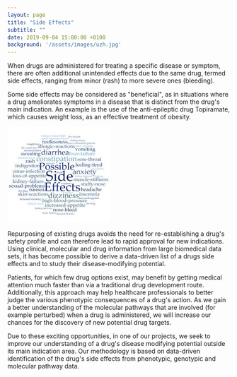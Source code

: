 ```yaml
---
layout: page
title: "Side Effects"
subtitle: ""
date: 2019-09-04 15:00:00 +0100
background: '/assets/images/uzh.jpg'
---
```


When drugs are administered for treating a specific disease or symptom, there are often additional unintended effects due to the same drug, termed side effects, ranging from minor (rash) to more severe ones (bleeding). 

Some side effects may be considered as "beneficial", as in situations where a drug ameliorates symptoms in a disease that is distinct from the drug's main indication. An example is the use of the anti-epileptic drug Topiramate, which causes weight loss, as an effective treatment of obesity.

<img  class="img-fluid"
      src="/assets/images/sideEffectsWordCloud.jpg"
      alt="Side Effects">

Repurposing of existing drugs avoids the need for re-establishing a drug's safety profile and can therefore lead to rapid approval for new indications. Using clinical, molecular and drug information from large biomedical data sets, it has become possible to derive a data-driven list of a drugs side effects and to study their disease-modifying potential. 

Patients, for which few drug options exist, may benefit by getting medical attention much faster than via a traditional drug development route. Additionally, this approach may help healthcare professionals to better judge the various phenotypic consequences of a drug's action. As we gain a better understanding of the molecular pathways that are involved (for example perturbed) when a drug is administered, we will increase our chances for the discovery of new potential drug targets.  

Due to these exciting opportunities, in one of our projects, we seek to improve our understanding of a drug's disease modifying potential outside its main indication area.  Our methodology is based on data-driven identification of the drug's side effects from phenotypic, genotypic and molecular pathway data.

